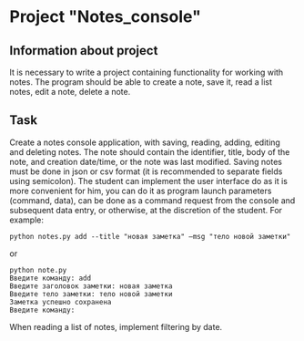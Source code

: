 # Project "Notes_console"
## Information about project
It is necessary to write a project containing functionality for working with notes.
The program should be able to create a note, save it, read a list
notes, edit a note, delete a note.

## Task
Create a notes console application, with saving, reading,
adding, editing and deleting notes. The note should
contain the identifier, title, body of the note, and creation date/time, or
the note was last modified. Saving notes must be done in
json or csv format (it is recommended to separate fields using
semicolon). The student can implement the user interface
do as it is more convenient for him, you can do it as program launch parameters
(command, data), can be done as a command request from the console and
subsequent data entry, or otherwise, at the discretion of the student. For example:

    python notes.py add --title "новая заметка" –msg "тело новой заметки"

or 

    python note.py
    Введите команду: add
    Введите заголовок заметки: новая заметка
    Введите тело заметки: тело новой заметки
    Заметка успешно сохранена
    Введите команду:

When reading a list of notes, implement filtering by date.